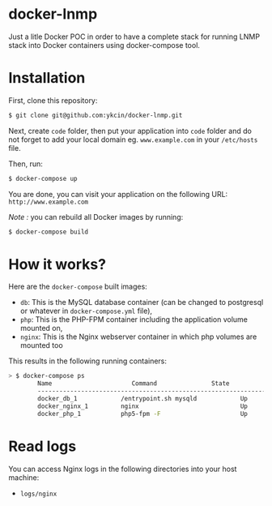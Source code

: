 docker-lnmp
==============

Just a litle Docker POC in order to have a complete stack for running LNMP stack into Docker containers using docker-compose tool.

# Installation

First, clone this repository:

```bash
$ git clone git@github.com:ykcin/docker-lnmp.git
```

Next, create `code` folder, then put your application into `code` folder and do not forget to add your local domain eg. `www.example.com` in your `/etc/hosts` file.

Then, run:

```bash
$ docker-compose up
```

You are done, you can visit your application on the following URL: `http://www.example.com`

_Note :_ you can rebuild all Docker images by running:

```bash
$ docker-compose build
```

# How it works?

Here are the `docker-compose` built images:

* `db`: This is the MySQL database container (can be changed to postgresql or whatever in `docker-compose.yml` file),
* `php`: This is the PHP-FPM container including the application volume mounted on,
* `nginx`: This is the Nginx webserver container in which php volumes are mounted too

This results in the following running containers:

```bash
> $ docker-compose ps
        Name                      Command               State              Ports
        -------------------------------------------------------------------------------------------
        docker_db_1            /entrypoint.sh mysqld            Up      0.0.0.0:3306->3306/tcp
        docker_nginx_1         nginx                            Up      443/tcp, 0.0.0.0:80->80/tcp
        docker_php_1           php5-fpm -F                      Up      9000/tcp
```

# Read logs

You can access Nginx logs in the following directories into your host machine:

* `logs/nginx`

